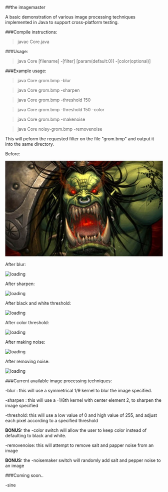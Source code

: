 ##the imagemaster

A basic demonstration of various image processing techniques implemented in Java to support cross-platform testing.

###Compile instructions:

> javac Core.java

###Usage:

> java Core [filename] -[filter] [param(default:0)] -[color(optional)]

###Example usage:

> java Core grom.bmp -blur

> java Core grom.bmp -sharpen

> java Core grom.bmp -threshold 150

> java Core grom.bmp -threshold 150 -color

> java Core grom.bmp -makenoise

> java Core noisy-grom.bmp -removenoise

This will peform the requested filter on the file "grom.bmp" and output it into the same directory.

Before:

![loading](grom.bmp)

After blur:

![loading](../screenshots/blur-grom.bmp?raw=true)

After sharpen:

![loading](../screenshots/sharp-grom.bmp?raw=true)

After black and white threshold:

![loading](../screenshots/threshold-grom.bmp?raw=true)

After color threshold:

![loading](../screenshots/color-threshold-grom.bmp?raw=true)

After making noise:

![loading](../screenshots/noisy-grom.bmp?raw=true)

After removing noise:

![loading](../screenshots/removenoise-noisy-grom.bmp?raw=true)

###Current available image processing techniques:

-blur : this will use a symmetrical 1/9 kernel to blur the image specified.

-sharpen : this will use a -1/8th kernel with center element 2, to sharpen the image specified

-threshold: this will use a low value of 0 and high value of 255, and adjust each pixel according to a specified threshold

**BONUS:** the -color switch will allow the user to keep color instead of defaulting to black and white.

-removenoise: this will attempt to remove salt and papper noise from an image

**BONUS:** the -noisemaker switch will randomly add salt and pepper noise to an image

###Coming soon..

-sine
